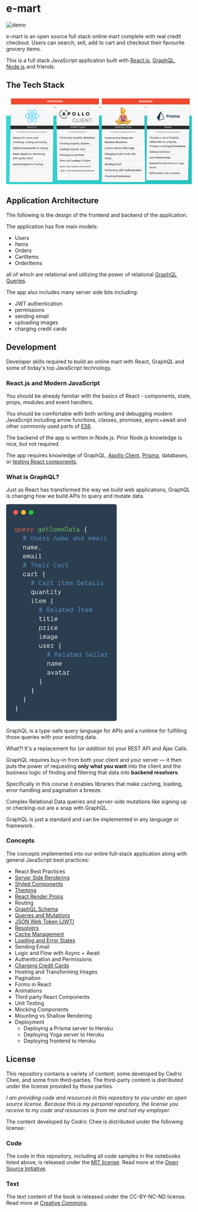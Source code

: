 # e-mart

![demo](https://thumbs.gfycat.com/ThoroughShabbyJunebug-size_restricted.gif)

e-mart is an open source full stack online mart complete with real credit checkout. Users can search, sell, add to cart and checkout their favourite grocery items.

This is a full stack JavaScript application built with [React.js](https://reactjs.org/), [GraphQL](https://graphql.org/), [Node.js](https://nodejs.org) and friends.

## The Tech Stack

![](docs/images/tech_stack.png)

## Application Architecture

The following is the design of the frontend and backend of the application.

The application has five main models:
- Users
- Items
- Orders
- CartItems
- OrderItems

all of which are relational and utilizing the power of relational [GraphQL Queries](https://graphql.org/learn/queries/).

The app also includes many server side bits including:
- JWT authentication
- permissions
- sending email
- uploading images
- charging credit cards

## Development

Developer skills required to build an online mart with React, GraphQL and some of today's top JavaScript technology.

### React.js and Modern JavaScript

You should be already familiar with the basics of React - components, state, props, modules and event handlers.

You should be comfortable with both writing and debugging modern JavaScript including arrow functions, classes, promises, async+await and other commonly used parts of [ES6](http://exploringjs.com/es6/).

The backend of the app is written in Node.js. Prior Node.js knowledge is nice, but not required.

The app requires knowledge of GraphQL, [Apollo Client](https://www.apollographql.com/client/), [Prisma](https://www.prisma.io/), databases, or [testing React components](https://airbnb.io/enzyme/docs/guides/jest.html).

### What is GraphQL?

Just as React has transformed the way we build web applications, GraphQL is changing how we build APIs to query and mutate data.

<img src="docs/images/graphql_code_example.png" width="300" />

GraphQL is a type-safe query language for APIs and a runtime for fulfilling those queries with your existing data.

What?! It's a replacement for (_or addition to_) your REST API and Ajax Calls.

GraphQL requires buy-in from both your client and your server — it then puts the power of requesting **only what you want** into the client and the business logic of finding and filtering that data into **backend resolvers**.

Specifically in this course it enables libraries that make caching, loading, error handling and pagination a breeze.

Complex Relational Data queries and server-side mutations like signing up or checking-out are a snap with GraphQL.

GraphQL is just a standard and can be implemented in any language or framework.

### Concepts

The concepts implemented into our entire full-stack application along with general JavaScript best practices:

- React Best Practices
- [Server Side Rendering](https://nextjs.org/docs/)
- [Styled Components](https://www.styled-components.com/)
- [Theming](https://www.styled-components.com/docs/advanced#theming)
- [React Render Props](https://reactjs.org/docs/render-props.html)
- Routing
- [GraphQL Schema](https://graphql.org/learn/schema/)
- [Queries and Mutations](https://graphql.org/learn/queries/)
- [JSON Web Token (JWT)](https://jwt.io/)
- [Resolvers](https://www.prisma.io/tutorials/build-a-graphql-server-with-prisma-ct02/#implement-the-resolvers-for-your-graphql-server-using-prisma-bindings)
- [Cache Management](https://www.apollographql.com/docs/react/advanced/caching.html)
- [Loading and Error States](https://www.apollographql.com/docs/react/features/error-handling.html)
- Sending Email
- Logic and Flow with Async + Await
- Authentication and Permissions
- [Charging Credit Cards](https://stripe.com/docs/quickstart)
- Hosting and Transforming Images
- Pagination
- Forms in React
- Animations
- Third party React Components
- Unit Testing
- Mocking Components
- Mounting vs Shallow Rendering
- Deployment
  - Deploying a Prisma server to Heroku
  - Deploying Yoga server to Heroku
  - Deploying frontend to Heroku

## License

This repository contains a variety of content; some developed by Cedric Chee, and some from third-parties. The third-party content is distributed under the license provided by those parties.

*I am providing code and resources in this repository to you under an open source license.  Because this is my personal repository, the license you receive to my code and resources is from me and not my employer.*

The content developed by Cedric Chee is distributed under the following license:

### Code

The code in this repository, including all code samples in the notebooks listed above, is released under the [MIT license](LICENSE). Read more at the [Open Source Initiative](https://opensource.org/licenses/MIT).

### Text

The text content of the book is released under the CC-BY-NC-ND license. Read more at [Creative Commons](https://creativecommons.org/licenses/by-nc-nd/3.0/us/legalcode).
